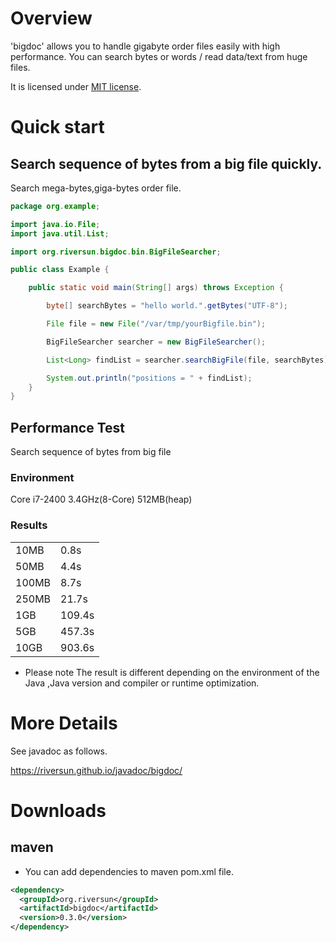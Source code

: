 # Overview
'bigdoc' allows you to handle gigabyte order files easily with high performance.
You can search bytes or words / read data/text from huge files.

It is licensed under [MIT license](https://opensource.org/licenses/MIT).

# Quick start
## Search sequence of bytes from a big file quickly.

Search mega-bytes,giga-bytes order file.

```java
package org.example;

import java.io.File;
import java.util.List;

import org.riversun.bigdoc.bin.BigFileSearcher;

public class Example {

	public static void main(String[] args) throws Exception {

		byte[] searchBytes = "hello world.".getBytes("UTF-8");

		File file = new File("/var/tmp/yourBigfile.bin");

		BigFileSearcher searcher = new BigFileSearcher();

		List<Long> findList = searcher.searchBigFile(file, searchBytes);

		System.out.println("positions = " + findList);
	}
}
```
## Performance Test
Search sequence of bytes from big file

### Environment
Core i7-2400 3.4GHz(8-Core) 512MB(heap)<br>

### Results

<table>
<tr><td>10MB</td><td>0.8s</td></tr>
<tr><td>50MB</td><td>4.4s</td></tr>
<tr><td>100MB</td><td>8.7s</td></tr>
<tr><td>250MB</td><td>21.7s</td></tr>
<tr><td>1GB</td><td>109.4s</td></tr>
<tr><td>5GB</td><td>457.3s</td></tr>
<tr><td>10GB</td><td>903.6s</td></tr>
</table>


- Please note
The result is different depending on the environment of the Java ,Java version and compiler or runtime optimization.

# More Details
See javadoc as follows.

https://riversun.github.io/javadoc/bigdoc/

# Downloads
## maven
- You can add dependencies to maven pom.xml file.
```xml
<dependency>
  <groupId>org.riversun</groupId>
  <artifactId>bigdoc</artifactId>
  <version>0.3.0</version>
</dependency>
```

